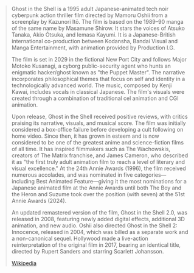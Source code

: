 
> Ghost in the Shell is a 1995 adult Japanese-animated tech noir cyberpunk action thriller film directed by Mamoru Oshii from a screenplay by Kazunori Itō. 
> The film is based on the 1989–90 manga of the same name by Masamune Shirow. 
> It stars the voices of Atsuko Tanaka, Akio Ōtsuka, and Iemasa Kayumi. 
> It is a Japanese-British international co-production between Kodansha, Bandai Visual and Manga Entertainment, with animation provided by Production I.G.
>
> The film is set in 2029 in the fictional New Port City and follows Major Motoko Kusanagi, a cyborg public-security agent who hunts an enigmatic hacker/ghost known as "the Puppet Master". The narrative incorporates philosophical themes that focus on self and identity in a technologically advanced world. The music, composed by Kenji Kawai, includes vocals in classical Japanese. The film's visuals were created through a combination of traditional cel animation and CGI animation.
>
> Upon release, Ghost in the Shell received positive reviews, with critics praising its narrative, visuals, and musical score. The film was initially considered a box-office failure before developing a cult following on home video. Since then, it has grown in esteem and is now considered to be one of the greatest anime and science-fiction films of all time. It has inspired filmmakers such as The Wachowskis, creators of The Matrix franchise, and James Cameron, who described it as "the first truly adult animation film to reach a level of literary and visual excellence." At the 24th Annie Awards (1996), the film received numerous accolades, and was nominated in five categories—including Best Animated Feature—giving it the most nominations for a Japanese animated film at the Annie Awards until both The Boy and the Heron and Suzume took over the position (with seven) at the 51st Annie Awards (2024).
>
> An updated remastered version of the film, Ghost in the Shell 2.0, was released in 2008, featuring newly added digital effects, additional 3D animation, and new audio. Oshii also directed Ghost in the Shell 2: Innocence, released in 2004, which was billed as a separate work and a non-canonical sequel. Hollywood made a live-action reinterpretation of the original film in 2017, bearing an identical title, directed by Rupert Sanders and starring Scarlett Johansson.
>
> [Wikipedia](https://en.wikipedia.org/wiki/Ghost%20in%20the%20Shell%20(1995%20film))





